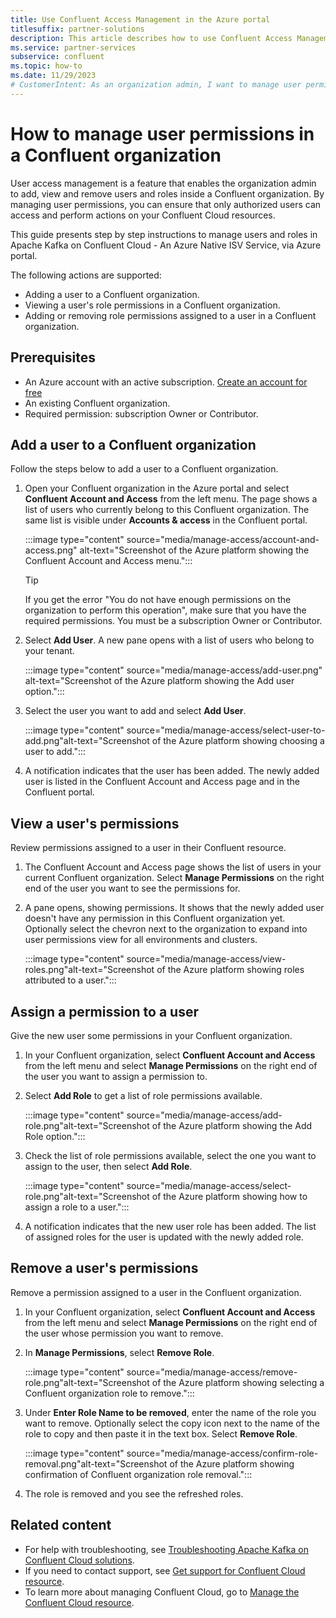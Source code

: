 ```yaml
---
title: Use Confluent Access Management in the Azure portal
titlesuffix: partner-solutions
description: This article describes how to use Confluent Access Management in the Azure portal to add, delete and manage users.
ms.service: partner-services
subservice: confluent
ms.topic: how-to
ms.date: 11/29/2023
# CustomerIntent: As an organization admin, I want to manage user permissions in Apache Kafka on Confluent Cloud so that I can add, delete and manage users.
---
```


# How to manage user permissions in a Confluent organization

User access management is a feature that enables the organization admin to add, view and remove users and roles inside a Confluent organization. By managing user permissions, you can ensure that only authorized users can access and perform actions on your Confluent Cloud resources.

This guide presents step by step instructions to manage users and roles in Apache Kafka on Confluent Cloud - An Azure Native ISV Service, via Azure portal.

The following actions are supported:

* Adding a user to a Confluent organization.
* Viewing a user's role permissions in a Confluent organization.
* Adding or removing role permissions assigned to a user in a Confluent organization.

## Prerequisites

* An Azure account with an active subscription. [Create an account for free](https://azure.microsoft.com/free)
* An existing Confluent organization.
* Required permission: subscription Owner or Contributor.

## Add a user to a Confluent organization

Follow the steps below to add a user to a Confluent organization.

1. Open your Confluent organization in the Azure portal and select **Confluent Account and Access** from the left menu. The page shows a list of users who currently belong to this Confluent organization. The same list is visible under **Accounts & access** in the Confluent portal.

    :::image type="content" source="media/manage-access/account-and-access.png" alt-text="Screenshot of the Azure platform showing the Confluent Account and Access menu.":::

   > [!TIP]
   > If you get the error "You do not have enough permissions on the organization to perform this operation", make sure that you have the required permissions. You must be a subscription Owner or Contributor.

1. Select **Add User**. A new pane opens with a list of users who belong to your tenant.

    :::image type="content" source="media/manage-access/add-user.png" alt-text="Screenshot of the Azure platform showing the Add user option.":::

1. Select the user you want to add and select **Add User**.

    :::image type="content" source="media/manage-access/select-user-to-add.png"alt-text="Screenshot of the Azure platform showing choosing a user to add.":::

1. A notification indicates that the user has been added. The newly added user is listed in the Confluent Account and Access page and in the Confluent portal.

## View a user's permissions

Review permissions assigned to a user in their Confluent resource.

1. The Confluent Account and Access page shows the list of users in your current Confluent organization. Select **Manage Permissions** on the right end of the user you want to see the permissions for.
1. A pane opens, showing permissions. It shows that the newly added user doesn't have any permission in this Confluent organization yet. Optionally select the chevron next to the organization to expand into user permissions view for all environments and clusters.

    :::image type="content" source="media/manage-access/view-roles.png"alt-text="Screenshot of the Azure platform showing roles attributed to a user.":::

## Assign a permission to a user

Give the new user some permissions in your Confluent organization.

1. In your Confluent organization, select **Confluent Account and Access** from the left menu and select **Manage Permissions** on the right end of the user you want to assign a permission to.
1. Select **Add Role** to get a list of role permissions available.  

    :::image type="content" source="media/manage-access/add-role.png"alt-text="Screenshot of the Azure platform showing the Add Role option.":::

1. Check the list of role permissions available, select the one you want to assign to the user, then select **Add Role**.

    :::image type="content" source="media/manage-access/select-role.png"alt-text="Screenshot of the Azure platform showing how to assign a role to a user.":::

1. A notification indicates that the new user role has been added. The list of assigned roles for the user is updated with the newly added role.

## Remove a user's permissions

Remove a permission assigned to a user in the Confluent organization.

1. In your Confluent organization, select **Confluent Account and Access** from the left menu and select **Manage Permissions** on the right end of the user whose permission you want to remove.
1. In **Manage Permissions**, select **Remove Role**.

    :::image type="content" source="media/manage-access/remove-role.png"alt-text="Screenshot of the Azure platform showing selecting a Confluent organization role to remove.":::

1. Under **Enter Role Name to be removed**, enter the name of the role you want to remove. Optionally select the copy icon next to the name of the role to copy and then paste it in the text box. Select **Remove Role**.
  
    :::image type="content" source="media/manage-access/confirm-role-removal.png"alt-text="Screenshot of the Azure platform showing confirmation of Confluent organization role removal.":::

1. The role is removed and you see the refreshed roles.

## Related content

* For help with troubleshooting, see [Troubleshooting Apache Kafka on Confluent Cloud solutions](troubleshoot.md).
* If you need to contact support, see [Get support for Confluent Cloud resource](get-support.md).
* To learn more about managing Confluent Cloud, go to [Manage the Confluent Cloud resource](manage.md).
